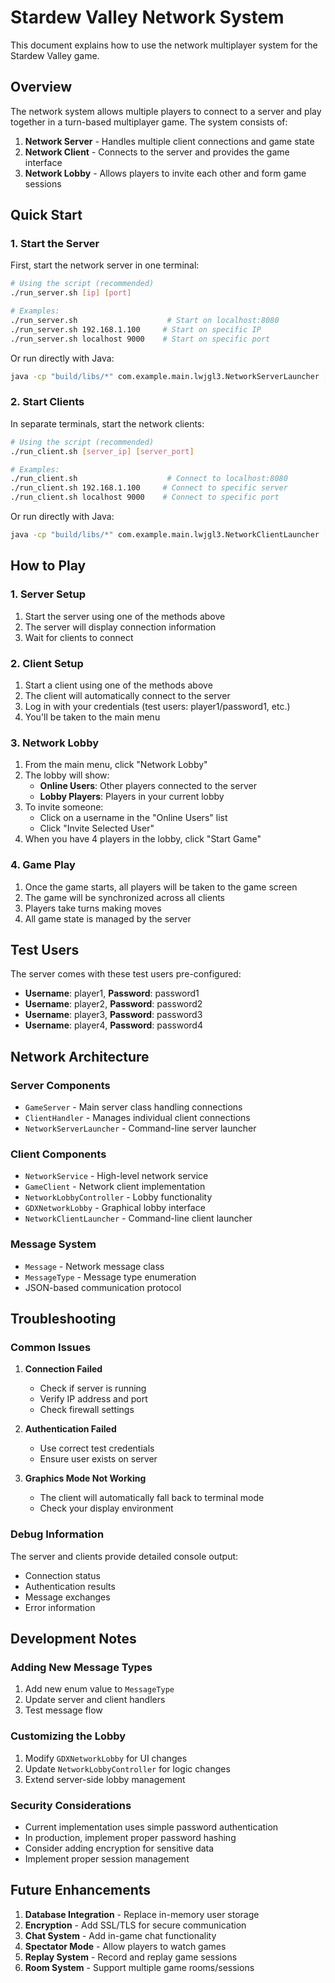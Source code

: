 # Stardew Valley Network System

This document explains how to use the network multiplayer system for the Stardew Valley game.

## Overview

The network system allows multiple players to connect to a server and play together in a turn-based multiplayer game. The system consists of:

1. **Network Server** - Handles multiple client connections and game state
2. **Network Client** - Connects to the server and provides the game interface
3. **Network Lobby** - Allows players to invite each other and form game sessions

## Quick Start

### 1. Start the Server

First, start the network server in one terminal:

```bash
# Using the script (recommended)
./run_server.sh [ip] [port]

# Examples:
./run_server.sh                    # Start on localhost:8080
./run_server.sh 192.168.1.100     # Start on specific IP
./run_server.sh localhost 9000    # Start on specific port
```

Or run directly with Java:
```bash
java -cp "build/libs/*" com.example.main.lwjgl3.NetworkServerLauncher [ip] [port]
```

### 2. Start Clients

In separate terminals, start the network clients:

```bash
# Using the script (recommended)
./run_client.sh [server_ip] [server_port]

# Examples:
./run_client.sh                    # Connect to localhost:8080
./run_client.sh 192.168.1.100     # Connect to specific server
./run_client.sh localhost 9000    # Connect to specific port
```

Or run directly with Java:
```bash
java -cp "build/libs/*" com.example.main.lwjgl3.NetworkClientLauncher [server_ip] [server_port]
```

## How to Play

### 1. Server Setup
1. Start the server using one of the methods above
2. The server will display connection information
3. Wait for clients to connect

### 2. Client Setup
1. Start a client using one of the methods above
2. The client will automatically connect to the server
3. Log in with your credentials (test users: player1/password1, etc.)
4. You'll be taken to the main menu

### 3. Network Lobby
1. From the main menu, click "Network Lobby"
2. The lobby will show:
   - **Online Users**: Other players connected to the server
   - **Lobby Players**: Players in your current lobby
3. To invite someone:
   - Click on a username in the "Online Users" list
   - Click "Invite Selected User"
4. When you have 4 players in the lobby, click "Start Game"

### 4. Game Play
1. Once the game starts, all players will be taken to the game screen
2. The game will be synchronized across all clients
3. Players take turns making moves
4. All game state is managed by the server

## Test Users

The server comes with these test users pre-configured:

- **Username**: player1, **Password**: password1
- **Username**: player2, **Password**: password2  
- **Username**: player3, **Password**: password3
- **Username**: player4, **Password**: password4

## Network Architecture

### Server Components
- `GameServer` - Main server class handling connections
- `ClientHandler` - Manages individual client connections
- `NetworkServerLauncher` - Command-line server launcher

### Client Components
- `NetworkService` - High-level network service
- `GameClient` - Network client implementation
- `NetworkLobbyController` - Lobby functionality
- `GDXNetworkLobby` - Graphical lobby interface
- `NetworkClientLauncher` - Command-line client launcher

### Message System
- `Message` - Network message class
- `MessageType` - Message type enumeration
- JSON-based communication protocol

## Troubleshooting

### Common Issues

1. **Connection Failed**
   - Check if server is running
   - Verify IP address and port
   - Check firewall settings

2. **Authentication Failed**
   - Use correct test credentials
   - Ensure user exists on server

3. **Graphics Mode Not Working**
   - The client will automatically fall back to terminal mode
   - Check your display environment

### Debug Information

The server and clients provide detailed console output:
- Connection status
- Authentication results
- Message exchanges
- Error information

## Development Notes

### Adding New Message Types
1. Add new enum value to `MessageType`
2. Update server and client handlers
3. Test message flow

### Customizing the Lobby
1. Modify `GDXNetworkLobby` for UI changes
2. Update `NetworkLobbyController` for logic changes
3. Extend server-side lobby management

### Security Considerations
- Current implementation uses simple password authentication
- In production, implement proper password hashing
- Consider adding encryption for sensitive data
- Implement proper session management

## Future Enhancements

1. **Database Integration** - Replace in-memory user storage
2. **Encryption** - Add SSL/TLS for secure communication
3. **Chat System** - Add in-game chat functionality
4. **Spectator Mode** - Allow players to watch games
5. **Replay System** - Record and replay game sessions
6. **Room System** - Support multiple game rooms/sessions 